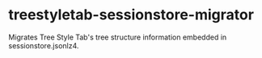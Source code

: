 # treestyletab-sessionstore-migrator
Migrates Tree Style Tab's tree structure information embedded in sessionstore.jsonlz4.
